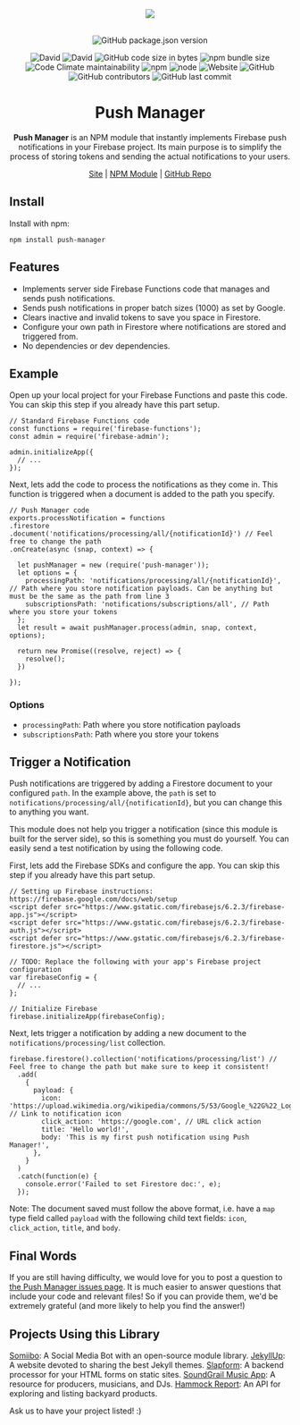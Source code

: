 <div align="center">
  <a href="https://cdn.itwcreativeworks.com/assets/itw-creative-works/images/logo/itw-creative-works-pictoral-black-x.svg">
    <img src="https://cdn.itwcreativeworks.com/assets/itw-creative-works/images/logo/itw-creative-works-pictoral-black-x.svg">
  </a>
  <br>
  <br>

![GitHub package.json version](https://img.shields.io/github/package-json/v/itw-creative-works/push-manager.svg)

![David](https://img.shields.io/david/itw-creative-works/push-manager.svg)
![David](https://img.shields.io/david/dev/itw-creative-works/push-manager.svg)
![GitHub code size in bytes](https://img.shields.io/github/languages/code-size/itw-creative-works/push-manager.svg)
![npm bundle size](https://img.shields.io/bundlephobia/min/push-manager.svg)
![Code Climate maintainability](https://img.shields.io/codeclimate/maintainability-percentage/itw-creative-works/push-manager.svg)
![npm](https://img.shields.io/npm/dm/push-manager.svg)
![node](https://img.shields.io/node/v/push-manager.svg)
![Website](https://img.shields.io/website/https/itwcreativeworks.com.svg)
![GitHub](https://img.shields.io/github/license/itw-creative-works/push-manager.svg)
![GitHub contributors](https://img.shields.io/github/contributors/itw-creative-works/push-manager.svg)
![GitHub last commit](https://img.shields.io/github/last-commit/itw-creative-works/push-manager.svg)


# Push Manager
**Push Manager** is an NPM module that instantly implements Firebase push notifications in your Firebase project. Its main purpose is to simplify the process of storing tokens and sending the actual notifications to your users.

[Site](https://itwcreativeworks.com) | [NPM Module](https://www.npmjs.com/package/push-manager) | [GitHub Repo](https://github.com/itw-creative-works/push-manager)

</div>

## Install
Install with npm:
```
npm install push-manager
```

## Features
* Implements server side Firebase Functions code that manages and sends push notifications.
* Sends push notifications in proper batch sizes (1000) as set by Google.
* Clears inactive and invalid tokens to save you space in Firestore.
* Configure your own path in Firestore where notifications are stored and triggered from.
* No dependencies or dev dependencies.


## Example
Open up your local project for your Firebase Functions and paste this code. You can skip this step if you already have this part setup.
```
// Standard Firebase Functions code
const functions = require('firebase-functions');
const admin = require('firebase-admin');

admin.initializeApp({
  // ...
});

```

Next, lets add the code to process the notifications as they come in. This function is triggered when a document is added to the path you specify.
```
// Push Manager code
exports.processNotification = functions
.firestore
.document('notifications/processing/all/{notificationId}') // Feel free to change the path
.onCreate(async (snap, context) => {

  let pushManager = new (require('push-manager'));
  let options = {
    processingPath: 'notifications/processing/all/{notificationId}', // Path where you store notification payloads. Can be anything but must be the same as the path from line 3
    subscriptionsPath: 'notifications/subscriptions/all', // Path where you store your tokens
  };
  let result = await pushManager.process(admin, snap, context, options);

  return new Promise((resolve, reject) => {
    resolve();
  })

});
```

### Options
* `processingPath`: Path where you store notification payloads
* `subscriptionsPath`: Path where you store your tokens

## Trigger a Notification
Push notifications are triggered by adding a Firestore document to your configured `path`. In the example above, the `path` is set to `notifications/processing/all/{notificationId}`, but you can change this to anything you want.

This module does not help you trigger a notification (since this module is built for the server side), so this is something you must do yourself. You can easily send a test notification by using the following code.

First, lets add the Firebase SDKs and configure the app. You can skip this step if you already have this part setup.
```
// Setting up Firebase instructions: https://firebase.google.com/docs/web/setup
<script defer src="https://www.gstatic.com/firebasejs/6.2.3/firebase-app.js"></script>
<script defer src="https://www.gstatic.com/firebasejs/6.2.3/firebase-auth.js"></script>
<script defer src="https://www.gstatic.com/firebasejs/6.2.3/firebase-firestore.js"></script>

// TODO: Replace the following with your app's Firebase project configuration
var firebaseConfig = {
  // ...
};

// Initialize Firebase
firebase.initializeApp(firebaseConfig);

```

Next, lets trigger a notification by adding a new document to the `notifications/processing/list` collection.
```
firebase.firestore().collection('notifications/processing/list') // Feel free to change the path but make sure to keep it consistent!
  .add(
    {
      payload: {
        icon: 'https://upload.wikimedia.org/wikipedia/commons/5/53/Google_%22G%22_Logo.svg', // Link to notification icon
        click_action: 'https://google.com', // URL click action
        title: 'Hello world!',
        body: 'This is my first push notification using Push Manager!',
      },
    }
  )
  .catch(function(e) {
    console.error('Failed to set Firestore doc:', e);
  });
```

Note: The document saved must follow the above format, i.e. have a `map` type field called `payload` with the following child text fields: `icon`, `click_action`, `title`, and `body`.

## Final Words
If you are still having difficulty, we would love for you to post
a question to [the Push Manager issues page](https://github.com/itw-creative-works/push-manager/issues). It is much easier to answer questions that include your code and relevant files! So if you can provide them, we'd be extremely grateful (and more likely to help you find the answer!)

## Projects Using this Library
[Somiibo](https://somiibo.com/): A Social Media Bot with an open-source module library.
[JekyllUp](https://jekyllup.com/): A website devoted to sharing the best Jekyll themes.
[Slapform](https://slapform.com/): A backend processor for your HTML forms on static sites.
[SoundGrail Music App](https://app.soundgrail.com/): A resource for producers, musicians, and DJs.
[Hammock Report](https://hammockreport.com/): An API for exploring and listing backyard products.

Ask us to have your project listed! :)
